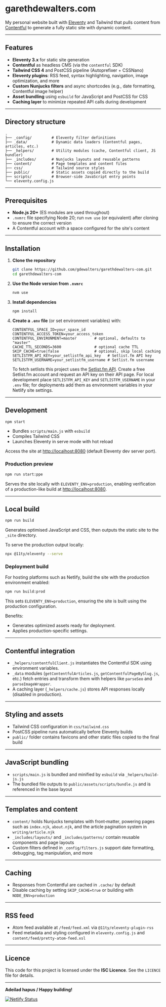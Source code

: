 # garethdewalters.com

My personal website built with [Eleventy](https://www.11ty.dev/) and Tailwind that pulls content from [Contentful](https://www.contentful.com/) to generate a fully static site with dynamic content.

---

## Features

- **Eleventy 3.x** for static site generation  
- **Contentful** as headless CMS (via the `contentful` SDK)  
- **Tailwind CSS 4** and PostCSS pipeline (Autoprefixer + CSSNano)  
- **Eleventy plugins**: RSS feed, syntax highlighting, navigation, image optimization, and more  
- **Custom Nunjucks filters** and async shortcodes (e.g., date formatting, Contentful image helper)  
- **Asset bundling** using `esbuild` for JavaScript and PostCSS for CSS  
- **Caching layer** to minimize repeated API calls during development  

---

## Directory structure

```
.
├── _config/         # Eleventy filter definitions
├── _data/           # Dynamic data loaders (Contentful pages, articles, etc.)
├── _helpers/        # Utility modules (cache, Contentful client, JS bundler)
├── _includes/       # Nunjucks layouts and reusable patterns
├── content/         # Page templates and content files
├── css/             # Tailwind source styles
├── public/          # Static assets copied directly to the build
├── scripts/         # Browser-side JavaScript entry points
└── eleventy.config.js
```

---

## Prerequisites

- **Node.js 20+** (ES modules are used throughout)
- `.nvmrc` file specifying Node 20; run `nvm use` (or equivalent) after cloning to ensure the correct version
- A Contentful account with a space configured for the site's content

---

## Installation

1. **Clone the repository**

   ```bash
   git clone https://github.com/gdewalters/garethdewalters-com.git
   cd garethdewalters-com
   ```

2. **Use the Node version from `.nvmrc`**

   ```bash
   nvm use
   ```

3. **Install dependencies**

   ```bash
   npm install
   ```

4. **Create a `.env` file** (or set environment variables) with:

   ```
   CONTENTFUL_SPACE_ID=your_space_id
   CONTENTFUL_ACCESS_TOKEN=your_access_token
   CONTENTFUL_ENVIRONMENT=master        # optional, defaults to "master"
   CACHE_TTL_SECONDS=3600               # optional cache TTL
   SKIP_CACHE=true|false                # optional, skip local caching
   SETLISTFM_API_KEY=your_setlistfm_api_key   # Setlist.fm API key
   SETLISTFM_USERNAME=your_setlistfm_username # Setlist.fm username
   ```

   To fetch setlists this project uses the [Setlist.fm API](https://www.setlist.fm/help/api). Create a free Setlist.fm account and request an API key on their API page. For local development place `SETLISTFM_API_KEY` and `SETLISTFM_USERNAME` in your `.env` file; for deployments add them as environment variables in your Netlify site settings.

---

## Development

```bash
npm start
```

- Bundles `scripts/main.js` with `esbuild`
- Compiles Tailwind CSS
- Launches Eleventy in serve mode with hot reload

Access the site at <http://localhost:8080> (default Eleventy dev server port).

### Production preview

```bash
npm run start:ppe
```

Serves the site locally with `ELEVENTY_ENV=production`, enabling verification of a production-like build at <http://localhost:8080>.

---

## Local build

```bash
npm run build
```

Generates optimised JavaScript and CSS, then outputs the static site to the `_site` directory.

To serve the production output locally:

```bash
npx @11ty/eleventy --serve
```

### Deployment build

For hosting platforms such as Netlify, build the site with the production environment enabled:

```bash
npm run build:prod
```

This sets `ELEVENTY_ENV=production`, ensuring the site is built using the production configuration.

Benefits:

- Generates optimized assets ready for deployment.
- Applies production-specific settings.

---

## Contentful integration

- `_helpers/contentfulClient.js` instantiates the Contentful SDK using environment variables.
- `_data` modules (`getContentfulArticles.js`, `getContentfulPageBySlug.js`, etc.) fetch entries and transform them with helpers like `parseSeo` and `parseImageWrapper`.
- A caching layer (`_helpers/cache.js`) stores API responses locally (disabled in production).

---

## Styling and assets

- Tailwind CSS configuration in `css/tailwind.css`
- PostCSS pipeline runs automatically before Eleventy builds
- `public/` folder contains favicons and other static files copied to the final build

---

## JavaScript bundling

- `scripts/main.js` is bundled and minified by `esbuild` via `_helpers/build-js.js`
- The bundled file outputs to `public/assets/scripts/bundle.js` and is referenced in the base layout

---

## Templates and content

- `content/` holds Nunjucks templates with front‑matter, powering pages such as `index.njk`, `about.njk`, and the article pagination system in `writing/article.njk`
- `_includes/layouts/` and `_includes/patterns/` contain reusable components and page layouts
- Custom filters defined in `_config/filters.js` support date formatting, debugging, tag manipulation, and more

---

## Caching

- Responses from Contentful are cached in `.cache/` by default
- Disable caching by setting `SKIP_CACHE=true` or building with `NODE_ENV=production`

---

## RSS feed

- Atom feed available at `/feed/feed.xml` via `@11ty/eleventy-plugin-rss`
- Feed metadata and styling configured in `eleventy.config.js` and `content/feed/pretty-atom-feed.xsl`

---

## Licence

This code for this project is licensed under the **ISC Licence**. See the `LICENCE` file for details.

---

**Adeilad hapus / Happy building!**

[![Netlify Status](https://api.netlify.com/api/v1/badges/701a7166-0f34-49be-b58d-cddefadc0b06/deploy-status)](https://app.netlify.com/projects/prod-garethdewalters-com/deploys)